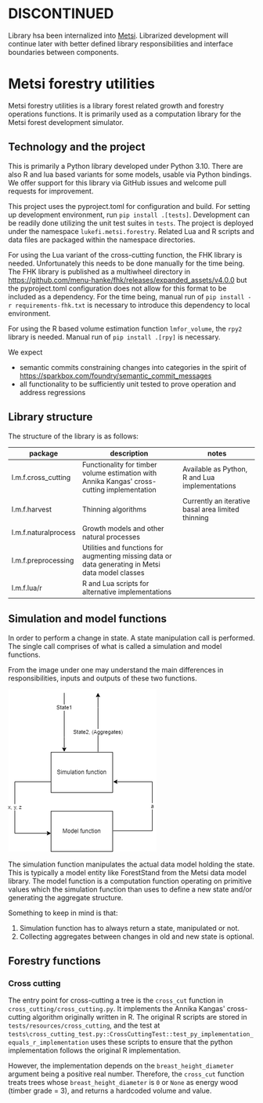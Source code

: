 # DISCONTINUED

Library hsa been internalized into [Metsi](https://github.com/lukefi/metsi). Librarized development will continue later
with better defined library responsibilities and interface boundaries between components.

# Metsi forestry utilities

Metsi forestry utilities is a library forest related growth and forestry operations functions. It is primarily used as
a computation library for the Metsi forest development simulator.

## Technology and the project

This is primarily a Python library developed under Python 3.10. There are also R and lua based variants for some models,
usable via Python bindings. We offer support for this library via GitHub issues and welcome pull requests for
improvement.

This project uses the pyproject.toml for configuration and build. For setting up development environment, run
`pip install .[tests]`. Development can be readily done utilizing the unit test suites in `tests`. The project is
deployed under the namespace `lukefi.metsi.forestry`. Related Lua and R scripts and data files are packaged within the
namespace directories.

For using the Lua variant of the cross-cutting function, the FHK library is needed. Unfortunately this needs to be done
manually for the time being. The FHK library is published as a multiwheel directory in
https://github.com/menu-hanke/fhk/releases/expanded_assets/v4.0.0 but the pyproject.toml configuration does not allow
for this format to be included as a dependency. For the time being, manual run of `pip install -r requirements-fhk.txt`
is necessary to introduce this dependency to local environment.

For using the R based volume estimation function `lmfor_volume`, the `rpy2` library is needed. Manual run
of `pip install .[rpy]` is necessary.

We expect

* semantic commits constraining changes into categories in the spirit of
  https://sparkbox.com/foundry/semantic_commit_messages
* all functionality to be sufficiently unit tested to prove operation and address regressions

## Library structure

The structure of the library is as follows:

| package              | description                                                                                        | notes                                              |
|----------------------|----------------------------------------------------------------------------------------------------|----------------------------------------------------|
| l.m.f.cross_cutting  | Functionality for timber volume estimation with Annika Kangas' cross-cutting implementation        | Available as Python, R and Lua implementations     |
| l.m.f.harvest        | Thinning algorithms                                                                                | Currently an iterative basal area limited thinning |
| l.m.f.naturalprocess | Growth models and other natural processes                                                          ||
| l.m.f.preprocessing  | Utilities and functions for augmenting missing data or data generating in Metsi data model classes ||
| l.m.f.lua/r          | R and Lua scripts for alternative implementations                                                  ||

## Simulation and model functions

In order to perform a change in state. A state manipulation call is performed. The single call comprises of what is
called a simulation and model functions.

From the image under one may understand the main differences in responsibilities, inputs and outputs of these two
functions.

![Function division](doc/simulator-and-model-function.drawio.png)

The simulation function manipulates the actual data model holding the state. This is typically a model entity like
ForestStand from the Metsi data model library. The model function is a computation function operating on primitive
values which the simulation function than uses to define a new state and/or generating the aggregate structure.

Something to keep in mind is that:

1) Simulation function has to always return a state, manipulated or not.
2) Collecting aggregates between changes in old and new state is optional.

## Forestry functions

### Cross cutting

The entry point for cross-cutting a tree is the `cross_cut` function in `cross_cutting/cross_cutting.py`. It implements
the Annika Kangas' cross-cutting algorithm originally written in R. The original R scripts are stored
in `tests/resources/cross_cutting`, and the test
at `tests\cross_cutting_test.py::CrossCuttingTest::test_py_implementation_equals_r_implementation` uses these scripts to
ensure that the python implementation follows the original R implementation.

However, the implementation depends on the `breast_height_diameter` argument being a positive real number. Therefore,
the `cross_cut` function treats trees whose `breast_height_diameter` is `0` or `None` as energy wood (timber grade = 3),
and returns a hardcoded volume and value.


